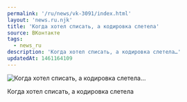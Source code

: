 ```yaml
---
permalink: '/ru/news/vk-3091/index.html'
layout: 'news.ru.njk'
title: 'Когда хотел списать, а кодировка слетела'
source: ВКонтакте
tags:
  - news_ru
description: 'Когда хотел списать, а кодировка слетела…'
updatedAt: 1461164109
---
```

![Когда хотел списать, а кодировка слетела…](https://sun9-15.userapi.com/impf/c636024/v636024046/1e74/nr3mCi6EHZ4.jpg?size=528x960&quality=96&proxy=1&sign=589ed5a73f7daa0578c7dbd1afd19e12&c_uniq_tag=77nYAHMyCcEUujuwSu_ltVmMDWyhYGk_iwxgMnLfI10&type=album)

Когда хотел списать, а кодировка слетела
